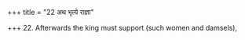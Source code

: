 +++
title = "22 अथ भृत्ये राज्ञा"

+++
22. Afterwards the king must support (such women and damsels),
